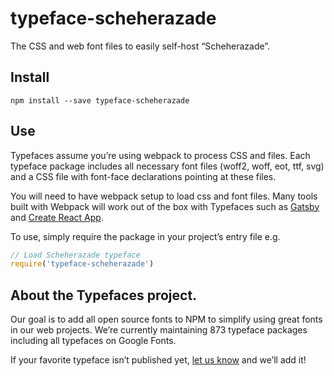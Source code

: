 
# typeface-scheherazade

The CSS and web font files to easily self-host “Scheherazade”.

## Install

`npm install --save typeface-scheherazade`

## Use

Typefaces assume you’re using webpack to process CSS and files. Each typeface
package includes all necessary font files (woff2, woff, eot, ttf, svg) and
a CSS file with font-face declarations pointing at these files.

You will need to have webpack setup to load css and font files. Many tools built
with Webpack will work out of the box with Typefaces such as [Gatsby](https://github.com/gatsbyjs/gatsby)
and [Create React App](https://github.com/facebookincubator/create-react-app).

To use, simply require the package in your project’s entry file e.g.

```javascript
// Load Scheherazade typeface
require('typeface-scheherazade')
```

## About the Typefaces project.

Our goal is to add all open source fonts to NPM to simplify using great fonts in
our web projects. We’re currently maintaining 873 typeface packages
including all typefaces on Google Fonts.

If your favorite typeface isn’t published yet, [let us know](https://github.com/KyleAMathews/typefaces)
and we’ll add it!
